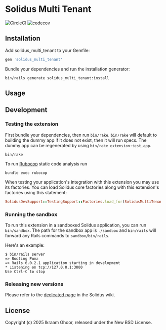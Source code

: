 # Solidus Multi Tenant

[![CircleCI](https://circleci.com/gh/solidusio-contrib/solidus_multi_tenant.svg?style=shield)](https://circleci.com/gh/solidusio-contrib/solidus_multi_tenant)
[![codecov](https://codecov.io/gh/solidusio-contrib/solidus_multi_tenant/branch/main/graph/badge.svg)](https://codecov.io/gh/solidusio-contrib/solidus_multi_tenant)

<!-- Explain what your extension does. -->

## Installation

Add solidus_multi_tenant to your Gemfile:

```ruby
gem 'solidus_multi_tenant'
```

Bundle your dependencies and run the installation generator:

```shell
bin/rails generate solidus_multi_tenant:install
```

## Usage

<!-- Explain how to use your extension once it's been installed. -->

## Development

### Testing the extension

First bundle your dependencies, then run `bin/rake`. `bin/rake` will default to building the dummy
app if it does not exist, then it will run specs. The dummy app can be regenerated by using
`bin/rake extension:test_app`.

```shell
bin/rake
```

To run [Rubocop](https://github.com/bbatsov/rubocop) static code analysis run

```shell
bundle exec rubocop
```

When testing your application's integration with this extension you may use its factories.
You can load Solidus core factories along with this extension's factories using this statement:

```ruby
SolidusDevSupport::TestingSupport::Factories.load_for(SolidusMultiTenant::Engine)
```

### Running the sandbox

To run this extension in a sandboxed Solidus application, you can run `bin/sandbox`. The path for
the sandbox app is `./sandbox` and `bin/rails` will forward any Rails commands to
`sandbox/bin/rails`.

Here's an example:

```
$ bin/rails server
=> Booting Puma
=> Rails 6.0.2.1 application starting in development
* Listening on tcp://127.0.0.1:3000
Use Ctrl-C to stop
```

### Releasing new versions

Please refer to the [dedicated page](https://github.com/solidusio/solidus/wiki/How-to-release-extensions) in the Solidus wiki.

## License

Copyright (c) 2025 Ikraam Ghoor, released under the New BSD License.
